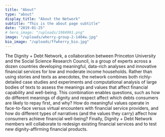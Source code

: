 ```yaml
---
title: "About"
type: "about"
display_title: "About the Network"
subtitle: "This is the about page subtitle"
date: "2019-01-25"
# hero_image: "/uploads/1984991.png"
image: "/uploads/wherry-group-2-1484w.jpg"
bio_image: "/uploads/ffwherry_bio.jpg"
---
```


The Dignity + Debt Network, a collaboration between Princeton University and the Social Science Research Council, is a group of experts across a dozen countries developing meaningful, data-rich analyses and innovative financial services for low and moderate income households. Rather than using stories and texts as anecdotes, the network combines both richly-detailed case studies and experiments and computational analysis of large bodies of texts to assess the meanings and values that affect financial capability and well-being. This combination enables questions, such as how do different meanings of dignity and respect affect which debts consumers are likely to repay first, and why? How do meaningful values operate in face-to-face versus virtual encounters with financial service providers, and how do different types of narratives (and the values they carry) affect how consumers achieve financial well-being? Finally, Dignity + Debt Network members will collaborate to redesign existing financial services and to test new dignity-affirming financial products.
